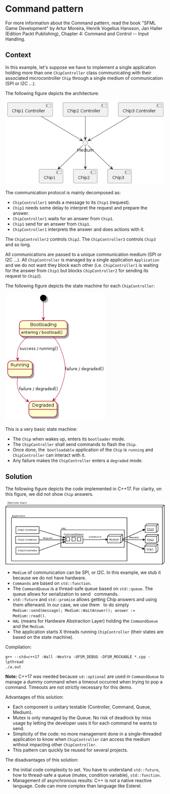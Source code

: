# Command pattern

For more information about the Command pattern, read the book "SFML Game Development" by Artur Moreira, Henrik Vogelius Hansson, Jan Haller (Edition Packt Publishing), Chapter 4: Command and Control -- Input Handling.

## Context

In this example, let's suppose we have to implement a single application holding more than one `ChipController` class communicating with their associated microcontroller `Chip` through a single medium of communication (SPI or I2C ...).

The following figure depicts the architecture:

![archi](Archi.png)


The communication protocol is mainly decomposed as:
- `ChipController1` sends a message to its `Chip1` (request).
- `Chip1` needs some delay to interpret the request and prepare the answer.
- `ChipController1` waits for an answer from `Chip1`.
- `Chip1` send for an answer from `Chip1`.
- `ChipController1` interprets the answer and does actions with it.

The `ChipController2` controls `Chip2`. The `ChipController3` controls `Chip3` and so long.

All communications are passed to a unique communication medium (SPI or I2C ...). All `ChipController` is managed by a single application `Application` and we do not want they block each other (i.e. `ChipController1` is waiting for the answer from `Chip1` but blocks `ChipController2` for sending its request to `Chip2`).

The following figure depicts the state machine for each `ChipController`:

![ChipController](ChipController.png)

This is a very basic state machine:
- The `Chip` when wakes up, enters its `bootloader` mode.
- The `ChipController` shall send commands to flash the `Chip`.
- Once done, the` bootloadable` application of the `Chip` is `running` and `ChipController` can interact with it.
- Any failure makes the `ChipController` enters a `degraded` mode.

## Solution

The following figure depicts the code implemented in C++17. For clarity, on this figure, we did not show `Chip` answers.

![Solution](Solution.png)

- `Medium` of communication can be SPI, or I2C. In this example, we stub it because we do not have hardware.
- `Commands` are based on `std::function`.
- The `CommandQueue` is a thread-safe queue based on `std::queue`. The queue allows for serialization to send
  commands.
- `std::future` and `std::promise` allows getting Chip answers and using them afterward. In our case, we use them
  to do simply `Medium::send(message); Medium::WaitAnswer(); answer := Medium::read()`.
- `HAL` (means for Hardware Abstraction Layer) holding the `CommandQueue` and the `Medium`.
- The application starts X threads running `ChipController` (their states are based on the state machine).

Compilation:
```
g++ --std=c++17 -Wall -Wextra -UFSM_DEBUG -DFSM_MOCKABLE *.cpp -lpthread
./a.out
```

**Note:** C++17 was needed because `sd::optional` are used in `CommandQueue` to manage a dummy command when a timeout occurred when trying to pop a command. Timeouts are not strictly necessary for this demo.

Advantages of this solution:
- Each component is unitary testable (Controller, Command, Queue, Medium).
- Mutex is only managed by the Queue. No risk of deadlock by miss usage by letting the developer uses it for each command he wants to send.
- Simplicity of the code: no more management done in a single-threaded application to know when `ChipController` can access the medium without impacting other `ChipController`.
- This pattern can quickly be reused for several projects.

The disadvantages of this solution:
- the initial code complexity to set. You have to understand `std::future`, how to thread-safe a queue (mutex, condition variable), `std::function`.
- Management of asynchronous results: C++ is not a native reactive language. Code can more complex than language like Esterel.
